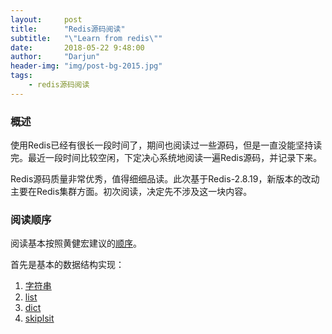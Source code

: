 ```yaml
---
layout:		post
title:		"Redis源码阅读"
subtitle: 	"\"Learn from redis\""
date:		2018-05-22 9:48:00
author:		"Darjun"
header-img:	"img/post-bg-2015.jpg"
tags:
    - redis源码阅读
---
```


### 概述
使用Redis已经有很长一段时间了，期间也阅读过一些源码，但是一直没能坚持读完。最近一段时间比较空闲，下定决心系统地阅读一遍Redis源码，并记录下来。

Redis源码质量非常优秀，值得细细品读。此次基于Redis-2.8.19，新版本的改动主要在Redis集群方面。初次阅读，决定先不涉及这一块内容。

### 阅读顺序

阅读基本按照黄健宏建议的[顺序][0]。

首先是基本的数据结构实现：

1. [字符串][1]
2. [list][2]
3. [dict][3]
4. [skiplsit][4]

[0]: https://github.com/huangz1990/blog/blob/master/diary/2014/how-to-read-redis-source-code.rst
[1]: /2018/05/22/redis-sds/
[2]: /2018/05/23/redis-list/
[3]: /2018/05/23/redis-dict/
[4]: /2018/05/23/redis-skiplist/